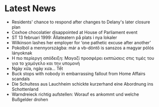 # Latest News
-  Residents' chance to respond after changes to Delany's later closure plan
-  Coxhoe chocolatier disappointed at House of Parliament event
-  ST 13 februari 1999: Ållateatern på plats i nya lokaler
-  Wilkinson lashes her employer for ‘one pathetic excuse after another’
-  Pokolból a mennyországba: már a vb-döntő is sanszos a magyar pólós lányoknak
-  H πιο περίεργη απόδειξη: Μαγαζί προσφέρει εκπτώσεις στις τιμές του για το χαμόγελο και την υπομονή
-  Ngày xửa, ngày xưa... Tết
-  Buck stops with nobody in embarrassing fallout from Home Affairs scandals
-  Die Schultess aus Lauchheim schickte kurzerhand eine Abordnung ins Schottenland
-  Warndreieck richtig aufstellen: Worauf es ankommt und welche Bußgelder drohen
